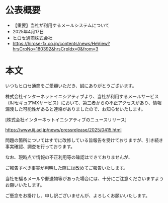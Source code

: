 # 公表概要
- 【重要】当社が利用するメールシステムについて
- 2025年4月17日
- ヒロセ通商株式会社
- https://hirose-fx.co.jp/contents/news/HeView?hrsCrpNo=180392&hrsCrpIdx=0&from=3

# 本文
いつもヒロセ通商をご愛顧いただき、誠にありがとうございます。

株式会社インターネットイニシアティブより、当社が利用するメールサービス（IIJセキュアMXサービス）において、第三者からの不正アクセスがあり、情報漏洩した可能性があると連絡がありましたので、お知らせいたします。

[株式会社インターネットイニシアティブのニュースリリース]

https://www.iij.ad.jp/news/pressrelease/2025/0415.html

問題の箇所についてはすでに改修している旨報告を受けておりますが、引き続き事実確認、調査を行っております。

なお、現時点で情報の不正利用等の確認はできておりませんが、

ご報告すべき事実が判明した際には改めてご報告いたします。

当社を騙るメールや郵送物等があった場合には、十分にご注意くださいますようお願いいたします。

ご懸念をお掛けし、申し訳ございませんが、よろしくお願いいたします。
